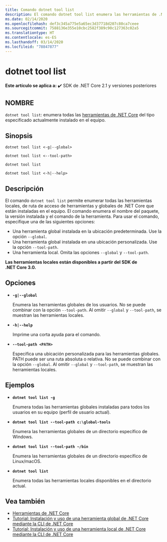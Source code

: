 ```yaml
---
title: Comando dotnet tool list
description: El comando dotnet tool list enumera las herramientas de .NET Core que están instaladas en el equipo.
ms.date: 02/14/2020
ms.openlocfilehash: def3c345a775e5a65ec3d37718d207c80ca7ceee
ms.sourcegitcommit: 7588136e355e10cbc2582f389c90c127363c02a5
ms.translationtype: HT
ms.contentlocale: es-ES
ms.lasthandoff: 03/14/2020
ms.locfileid: "78847877"
---
```

# <a name="dotnet-tool-list"></a>dotnet tool list

**Este artículo se aplica a:** ✔️ SDK de .NET Core 2.1 y versiones posteriores

## <a name="name"></a>NOMBRE

`dotnet tool list`: enumera todas las [herramientas de .NET Core](global-tools.md) del tipo especificado actualmente instalado en el equipo.

## <a name="synopsis"></a>Sinopsis

```dotnetcli
dotnet tool list <-g|--global>

dotnet tool list <--tool-path>

dotnet tool list

dotnet tool list <-h|--help>
```

## <a name="description"></a>Descripción

El comando `dotnet tool list` permite enumerar todas las herramientas locales, de ruta de acceso de herramientas y globales de .NET Core que están instaladas en el equipo. El comando enumera el nombre del paquete, la versión instalada y el comando de la herramienta.  Para usar el comando, especifique una de las siguientes opciones:

* Una herramienta global instalada en la ubicación predeterminada. Use la opción `--global`.
* Una herramienta global instalada en una ubicación personalizada. Use la opción `--tool-path`.
* Una herramienta local. Omita las opciones `--global` y `--tool-path`.

**Las herramientas locales están disponibles a partir del SDK de .NET Core 3.0.**

## <a name="options"></a>Opciones

- **`-g|--global`**

  Enumera las herramientas globales de los usuarios. No se puede combinar con la opción `--tool-path`. Al omitir `--global` y `--tool-path`, se muestran las herramientas locales.

- **`-h|--help`**

  Imprime una corta ayuda para el comando.

- **`--tool-path <PATH>`**

  Especifica una ubicación personalizada para las herramientas globales. PATH puede ser una ruta absoluta o relativa. No se puede combinar con la opción `--global`. Al omitir `--global` y `--tool-path`, se muestran las herramientas locales.

## <a name="examples"></a>Ejemplos

- **`dotnet tool list -g`**

  Enumera todas las herramientas globales instaladas para todos los usuarios en su equipo (perfil de usuario actual).

- **`dotnet tool list --tool-path c:\global-tools`**

  Enumera las herramientas globales de un directorio específico de Windows.

- **`dotnet tool list --tool-path ~/bin`**

  Enumera las herramientas globales de un directorio específico de Linux/macOS.

- **`dotnet tool list`**

  Enumera todas las herramientas locales disponibles en el directorio actual.

## <a name="see-also"></a>Vea también

- [Herramientas de .NET Core](global-tools.md)
- [Tutorial: Instalación y uso de una herramienta global de .NET Core mediante la CLI de .NET Core](global-tools-how-to-use.md)
- [Tutorial: Instalación y uso de una herramienta local de .NET Core mediante la CLI de .NET Core](local-tools-how-to-use.md)
